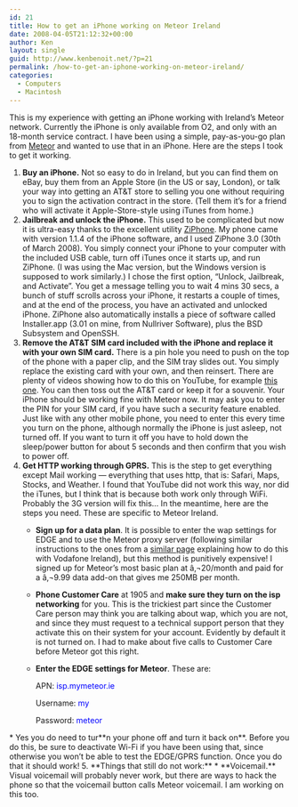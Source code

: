 ```yaml
---
id: 21
title: How to get an iPhone working on Meteor Ireland
date: 2008-04-05T21:12:32+00:00
author: Ken
layout: single
guid: http://www.kenbenoit.net/?p=21
permalink: /how-to-get-an-iphone-working-on-meteor-ireland/
categories:
  - Computers
  - Macintosh
---
```

This is my experience with getting an iPhone working with Ireland&#8217;s Meteor network. Currently the iPhone is only available from O2, and only with an 18-month service contract. I have been using a simple, pay-as-you-go plan from [Meteor](http://www.meteor.ie/personal/pay_as_you_go/ "Meteor Ireland's Pay As You Go") and wanted to use that in an iPhone. Here are the steps I took to get it working.

  1. **Buy an iPhone.** Not so easy to do in Ireland, but you can find them on eBay, buy them from an Apple Store (in the US or say, London), or talk your way into getting an AT&T store to selling you one without requiring you to sign the activation contract in the store. (Tell them it&#8217;s for a friend who will activate it Apple-Store-style using iTunes from home.) 
  2. **Jailbreak and unlock the iPhone.** This used to be complicated but now it is ultra-easy thanks to the excellent utility [ZiPhone](http://www.ziphone.org/ "ZiPhone"). My phone came with version 1.1.4 of the iPhone software, and I used ZiPhone 3.0 (30th of March 2008). You simply connect your iPhone to your computer with the included USB cable, turn off iTunes once it starts up, and run ZiPhone. (I was using the Mac version, but the Windows version is supposed to work similarly.) I chose the first option, &#8220;Unlock, Jailbreak, and Activate&#8221;. You get a message telling you to wait 4 mins 30 secs, a bunch of stuff scrolls across your iPhone, it restarts a couple of times, and at the end of the process, you have an activated and unlocked iPhone. ZiPhone also automatically installs a piece of software called Installer.app (3.01 on mine, from Nullriver Software), plus the BSD Subsystem and OpenSSH. 
  3. **Remove the AT&T SIM card included with the iPhone and replace it with your own SIM card.** There is a pin hole you need to push on the top of the phone with a paper clip, and the SIM tray slides out. You simply replace the existing card with your own, and then reinsert. There are plenty of videos showing how to do this on YouTube, for example [this one](http://www.youtube.com/watch?v=jaTb_TJTiAM). You can then toss out the AT&T card or keep it for a souvenir. Your iPhone should be working fine with Meteor now. It may ask you to enter the PIN for your SIM card, if you have such a security feature enabled. Just like with any other mobile phone, you need to enter this every time you turn on the phone, although normally the iPhone is just asleep, not turned off. If you want to turn it off you have to hold down the sleep/power button for about 5 seconds and then confirm that you wish to power off. 
  4. **Get HTTP working through GPRS.** This is the step to get everything except Mail working &#8212; everything that uses http, that is: Safari, Maps, Stocks, and Weather. I found that YouTube did not work this way, nor did the iTunes, but I think that is because both work only through WiFi. Probably the 3G version will fix this&#8230; In the meantime, here are the steps you need. These are specific to Meteor Ireland. 
      * **Sign up for a data plan**. It is possible to enter the wap settings for EDGE and to use the Meteor proxy server (following similar instructions to the ones from a [similar page](http://web.taillard.net/iphonevoda "Get an iPhone working with Vodafone Ireland") explaining how to do this with Vodafone Ireland), but this method is punitively expensive! I signed up for Meteor&#8217;s most basic plan at â‚¬20/month and paid for a â‚¬9.99 data add-on that gives me 250MB per month. 
      * **Phone Customer Care** at 1905 and **make sure they turn on the isp networking** for you. This is the trickiest part since the Customer Care person may think you are talking about wap, which you are not, and since they must request to a technical support person that they activate this on their system for your account. Evidently by default it is not turned on. I had to make about five calls to Customer Care before Meteor got this right. 
      * **Enter the EDGE settings for Meteor**. These are:
  
        APN: <span style="color: #0000ff;">isp.mymeteor.ie</span>
  
        Username: <span style="color: #0000ff;">my</span>
  
        Password: <span style="color: #0000ff;">meteor
 </span>
      * Yes you do need to tur**n your phone off and turn it back on**. Before you do this, be sure to deactivate Wi-Fi if you have been using that, since otherwise you won&#8217;t be able to test the EDGE/GPRS function. Once you do that it should work! 
  5. **Things that still do not work:** 
      * **Voicemail.** Visual voicemail will probably never work, but there are ways to hack the phone so that the voicemail button calls Meteor voicemail. I am working on this too.

